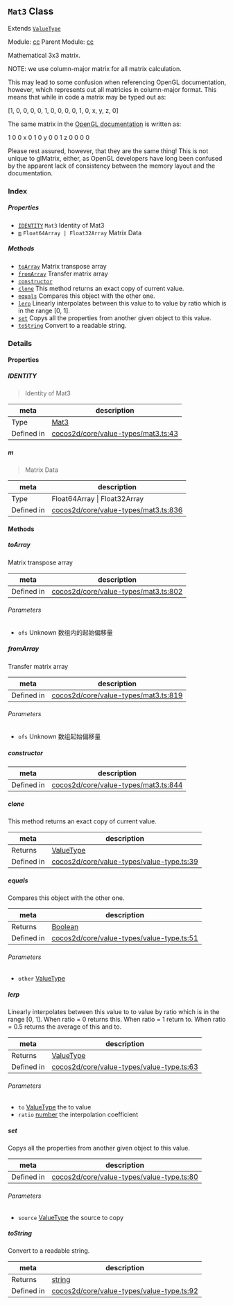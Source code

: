 ## `Mat3` Class

Extends [`ValueType`](ValueType.md)


Module: [cc](../modules/cc.md)
Parent Module: [cc](../modules/cc.md)


Mathematical 3x3 matrix.

NOTE: we use column-major matrix for all matrix calculation.

This may lead to some confusion when referencing OpenGL documentation,
however, which represents out all matricies in column-major format.
This means that while in code a matrix may be typed out as:

[1, 0, 0, 0,
 0, 1, 0, 0,
 0, 0, 1, 0,
 x, y, z, 0]

The same matrix in the [OpenGL documentation](https://www.khronos.org/registry/OpenGL-Refpages/gl2.1/xhtml/glTranslate.xml)
is written as:

 1 0 0 x
 0 1 0 y
 0 0 1 z
 0 0 0 0

Please rest assured, however, that they are the same thing!
This is not unique to glMatrix, either, as OpenGL developers have long been confused by the
apparent lack of consistency between the memory layout and the documentation.



### Index

##### Properties

  - [`IDENTITY`](#identity) `Mat3` Identity  of Mat3
  - [`m`](#m) `Float64Array | Float32Array` Matrix Data



##### Methods

  - [`toArray`](#toarray) Matrix transpose array
  - [`fromArray`](#fromarray) Transfer matrix array
  - [`constructor`](#constructor) 
  - [`clone`](#clone) This method returns an exact copy of current value.
  - [`equals`](#equals) Compares this object with the other one.
  - [`lerp`](#lerp) Linearly interpolates between this value to to value by ratio which is in the range [0, 1].
  - [`set`](#set) Copys all the properties from another given object to this value.
  - [`toString`](#tostring) Convert to a readable string.



### Details


#### Properties


##### IDENTITY

> Identity  of Mat3

| meta | description |
|------|-------------|
| Type | <a href="../classes/Mat3.html" class="crosslink">Mat3</a> |
| Defined in | [cocos2d/core/value-types/mat3.ts:43](https://github.com/cocos-creator/engine/blob/f7d50d63228ec3047fe054a2d1e1535e90da2bd1/cocos2d/core/value-types/mat3.ts#L43) |



##### m

> Matrix Data

| meta | description |
|------|-------------|
| Type | Float64Array &#124; Float32Array |
| Defined in | [cocos2d/core/value-types/mat3.ts:836](https://github.com/cocos-creator/engine/blob/f7d50d63228ec3047fe054a2d1e1535e90da2bd1/cocos2d/core/value-types/mat3.ts#L836) |






<!-- Method Block -->
#### Methods


##### toArray

Matrix transpose array

| meta | description |
|------|-------------|
| Defined in | [cocos2d/core/value-types/mat3.ts:802](https://github.com/cocos-creator/engine/blob/f7d50d63228ec3047fe054a2d1e1535e90da2bd1/cocos2d/core/value-types/mat3.ts#L802) |

###### Parameters
- `ofs` Unknown 数组内的起始偏移量


##### fromArray

Transfer matrix array

| meta | description |
|------|-------------|
| Defined in | [cocos2d/core/value-types/mat3.ts:819](https://github.com/cocos-creator/engine/blob/f7d50d63228ec3047fe054a2d1e1535e90da2bd1/cocos2d/core/value-types/mat3.ts#L819) |

###### Parameters
- `ofs` Unknown 数组起始偏移量


##### constructor



| meta | description |
|------|-------------|
| Defined in | [cocos2d/core/value-types/mat3.ts:844](https://github.com/cocos-creator/engine/blob/f7d50d63228ec3047fe054a2d1e1535e90da2bd1/cocos2d/core/value-types/mat3.ts#L844) |



##### clone

This method returns an exact copy of current value.

| meta | description |
|------|-------------|
| Returns | <a href="../classes/ValueType.html" class="crosslink">ValueType</a> 
| Defined in | [cocos2d/core/value-types/value-type.ts:39](https://github.com/cocos-creator/engine/blob/f7d50d63228ec3047fe054a2d1e1535e90da2bd1/cocos2d/core/value-types/value-type.ts#L39) |



##### equals

Compares this object with the other one.

| meta | description |
|------|-------------|
| Returns | <a href="https://developer.mozilla.org/en/JavaScript/Reference/Global_Objects/Boolean" class="crosslink external" target="_blank">Boolean</a> 
| Defined in | [cocos2d/core/value-types/value-type.ts:51](https://github.com/cocos-creator/engine/blob/f7d50d63228ec3047fe054a2d1e1535e90da2bd1/cocos2d/core/value-types/value-type.ts#L51) |

###### Parameters
- `other` <a href="../classes/ValueType.html" class="crosslink">ValueType</a>  


##### lerp

Linearly interpolates between this value to to value by ratio which is in the range [0, 1].
When ratio = 0 returns this. When ratio = 1 return to. When ratio = 0.5 returns the average of this and to.

| meta | description |
|------|-------------|
| Returns | <a href="../classes/ValueType.html" class="crosslink">ValueType</a> 
| Defined in | [cocos2d/core/value-types/value-type.ts:63](https://github.com/cocos-creator/engine/blob/f7d50d63228ec3047fe054a2d1e1535e90da2bd1/cocos2d/core/value-types/value-type.ts#L63) |

###### Parameters
- `to` <a href="../classes/ValueType.html" class="crosslink">ValueType</a> the to value
- `ratio` <a href="https://developer.mozilla.org/en/JavaScript/Reference/Global_Objects/Number" class="crosslink external" target="_blank">number</a> the interpolation coefficient


##### set

Copys all the properties from another given object to this value.

| meta | description |
|------|-------------|
| Defined in | [cocos2d/core/value-types/value-type.ts:80](https://github.com/cocos-creator/engine/blob/f7d50d63228ec3047fe054a2d1e1535e90da2bd1/cocos2d/core/value-types/value-type.ts#L80) |

###### Parameters
- `source` <a href="../classes/ValueType.html" class="crosslink">ValueType</a> the source to copy


##### toString

Convert to a readable string.

| meta | description |
|------|-------------|
| Returns | <a href="https://developer.mozilla.org/en/JavaScript/Reference/Global_Objects/String" class="crosslink external" target="_blank">string</a> 
| Defined in | [cocos2d/core/value-types/value-type.ts:92](https://github.com/cocos-creator/engine/blob/f7d50d63228ec3047fe054a2d1e1535e90da2bd1/cocos2d/core/value-types/value-type.ts#L92) |




